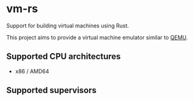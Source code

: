 # vm-rs

Support for building virtual machines using Rust.

This project aims to provide a virtual machine emulator similar to [QEMU](https://www.qemu.org/).

## Supported CPU architectures
- x86 / AMD64

## Supported supervisors
